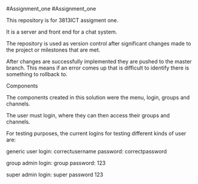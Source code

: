 ﻿#Assignment_one
#Assignment_one

This repository is for 3813ICT assigment one.

It is a server and front end for a chat system. 

The repository is used as version control after significant changes made to the project or milestones that are met.

After changes are successfully implemented they are pushed to the master branch. This means if an error comes up that is difficult to identify there is something to rollback to. 

Components

The components created in this solution were the menu, login, groups and channels. 

The user must login, where they can then access their groups and channels. 

For testing purposes, the current logins for testing different kinds of user are: 

generic user
login: correctusername
password: correctpassword

group admin
login: group
password: 123

super admin
login: super
password 123
